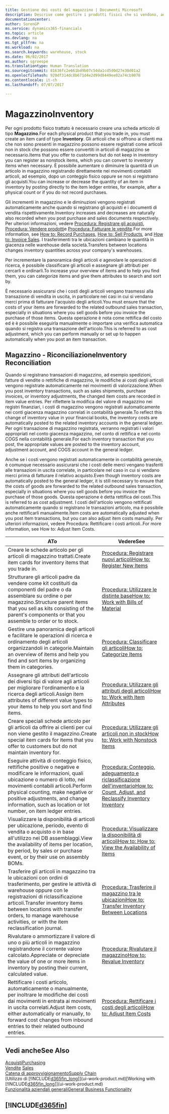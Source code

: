 ```yaml
---
title: Gestione dei costi del magazzino | Documenti Microsoft
description: Descrive come gestire i prodotti fisici che si vendono, ad esempio, la gestione dello stock nella warehouse.
documentationcenter: 
author: SorenGP
ms.service: dynamics365-financials
ms.topic: article
ms.devlang: na
ms.tgt_pltfrm: na
ms.workload: na
ms.search.keywords: warehouse, stock
ms.date: 06/02/2017
ms.author: sgroespe
ms.translationtype: Human Translation
ms.sourcegitcommit: 81636fc2e661bd9b07c54da1cd5d0d27e30d01a2
ms.openlocfilehash: 920df314dc8b671d4e2d99d8449ee02a74cb9078
ms.contentlocale: it-ch
ms.lasthandoff: 07/07/2017

---
```


# <a name="inventory"></a><span data-ttu-id="59e42-103">Magazzino</span><span class="sxs-lookup"><span data-stu-id="59e42-103">Inventory</span></span>
<span data-ttu-id="59e42-104">Per ogni prodotto fisico trattato è necessario creare una scheda articolo di tipo **Magazzino**.</span><span class="sxs-lookup"><span data-stu-id="59e42-104">For each physical product that you trade in, you must create an item card of type **Inventory**.</span></span> <span data-ttu-id="59e42-105">Gli articoli che si offrono ai clienti ma che non sono presenti in magazzino possono essere registrati come articoli non in stock che possono essere convertiti in articoli di magazzino se necessario.</span><span class="sxs-lookup"><span data-stu-id="59e42-105">Items that you offer to customers but do not keep in inventory you can register as nonstock items, which you can convert to inventory items when necessary.</span></span> <span data-ttu-id="59e42-106">È possibile aumentare o diminuire la quantità di un articolo in magazzino registrando direttamente nei movimenti contabili articoli, ad esempio, dopo un conteggio fisico oppure se non si registrano gli acquisti.</span><span class="sxs-lookup"><span data-stu-id="59e42-106">You can increase or decrease the quantity of an item in inventory by posting directly to the item ledger entries, for example, after a physical count or if you do not record purchases.</span></span>

<span data-ttu-id="59e42-107">Gli incrementi in magazzino e le diminuzioni vengono registrati automaticamente anche quando si registrano gli acquisti e i documenti di vendita rispettivamente.</span><span class="sxs-lookup"><span data-stu-id="59e42-107">Inventory increases and decreases are naturally also recorded when you post purchase and sales documents respectively.</span></span> <span data-ttu-id="59e42-108">Per ulteriori informazioni, vedere [Procedura: Registrare gli acquisti](purchasing-how-record-purchases.md), [Procedura: Vendere prodotti](sales-how-sell-products.md)e [Procedura: Fatturare le vendite](sales-how-invoice-sales.md).</span><span class="sxs-lookup"><span data-stu-id="59e42-108">For more information, see [How to: Record Purchases](purchasing-how-record-purchases.md), [How to: Sell Products](sales-how-sell-products.md), and [How to: Invoice Sales](sales-how-invoice-sales.md).</span></span> <span data-ttu-id="59e42-109">I trasferimenti tra le ubicazioni cambiano le quantità in giacenza nelle warehouse della società.</span><span class="sxs-lookup"><span data-stu-id="59e42-109">Transfers between locations changes inventory quantities across your company's warehouses.</span></span>   

<span data-ttu-id="59e42-110">Per incrementare la panoramica degli articoli e agevolare le operazioni di ricerca, è possibile classificare gli articoli e assegnare gli attributi per cercarli e ordinarli.</span><span class="sxs-lookup"><span data-stu-id="59e42-110">To increase your overview of items and to help you find them, you can categorize items and give them attributes to search and sort by.</span></span>

<span data-ttu-id="59e42-111">È necessario assicurarsi che i costi degli articoli vengano trasmessi alla transazione di vendita in uscita, in particolare nei casi in cui si vendano merci prima di fatturare l'acquisto degli articoli.</span><span class="sxs-lookup"><span data-stu-id="59e42-111">You must ensure that the costs of your items are forwarded to the related outbound sales transaction, especially in situations where you sell goods before you invoice the purchase of those items.</span></span> <span data-ttu-id="59e42-112">Questa operazione è nota come rettifica del costo ed è è possibile eseguirla manualmente o importare una verifica automatica quando si registra una transazione dell'articolo.</span><span class="sxs-lookup"><span data-stu-id="59e42-112">This is referred to as cost adjustment, which you can perform manually or set up to happen automatically when you post an item transaction.</span></span>

## <a name="inventory-reconciliation"></a><span data-ttu-id="59e42-113">Magazzino - Riconciliazione</span><span class="sxs-lookup"><span data-stu-id="59e42-113">Inventory Reconciliation</span></span>
<span data-ttu-id="59e42-114">Quando si registrano transazioni di magazzino, ad esempio spedizioni, fatture di vendite o rettifiche di magazzino, le modifiche ai costi degli articoli vengono registrate automaticamente nei movimenti di valorizzazione.</span><span class="sxs-lookup"><span data-stu-id="59e42-114">When you post inventory transactions, such as sales shipments, purchase invoices, or inventory adjustments, the changed item costs are recorded in item value entries.</span></span> <span data-ttu-id="59e42-115">Per riflettere la modifica del valore di magazzino nei registri finanziari, i costi di magazzino vengono registrati automaticamente nei conti giacenza magazzino correlati in contabilità generale.</span><span class="sxs-lookup"><span data-stu-id="59e42-115">To reflect this change of inventory value in your financial books, the inventory costs are automatically posted to the related inventory accounts in the general ledger.</span></span> <span data-ttu-id="59e42-116">Per ogni transazione di magazzino registrata, verranno registrati i valori appropriati nel conto giacenza magazzino, nel conto di rettifica e nel conto COGS nella contabilità generale.</span><span class="sxs-lookup"><span data-stu-id="59e42-116">For each inventory transaction that you post, the appropriate values are posted to the inventory account, adjustment account, and COGS account in the general ledger.</span></span>

<span data-ttu-id="59e42-117">Anche se i costi vengono registrati automaticamente in contabilità generale, è comunque necessario assicurarsi che i costi delle merci vengano trasferiti alle transazioni in uscita correlate, in particolare nel caso in cui si vendano merci prima di fatturare il relativo acquisto.</span><span class="sxs-lookup"><span data-stu-id="59e42-117">Even though inventory costs are automatically posted to the general ledger, it is still necessary to ensure that the costs of goods are forwarded to the related outbound sales transaction, especially in situations where you sell goods before you invoice the purchase of those goods.</span></span> <span data-ttu-id="59e42-118">Questa operazione è detta rettifica dei costi.</span><span class="sxs-lookup"><span data-stu-id="59e42-118">This is referred to as cost adjustment.</span></span> <span data-ttu-id="59e42-119">I costi dell'articolo vengono rettificati automaticamente quando si registrano le transazioni articolo, ma è possibile anche rettificarli manualmente.</span><span class="sxs-lookup"><span data-stu-id="59e42-119">Item costs are automatically adjusted when you post item transactions, but you can also adjust item costs manually.</span></span> <span data-ttu-id="59e42-120">Per ulteriori informazioni, vedere Procedura: Rettificare i costi articoli..</span><span class="sxs-lookup"><span data-stu-id="59e42-120">For more information, see How to: Adjust Item Costs.</span></span>

|<span data-ttu-id="59e42-121">A</span><span class="sxs-lookup"><span data-stu-id="59e42-121">To</span></span> |<span data-ttu-id="59e42-122">Vedere</span><span class="sxs-lookup"><span data-stu-id="59e42-122">See</span></span> |
|---|----|
|<span data-ttu-id="59e42-123">Creare le schede articolo per gli articoli di magazzino trattati.</span><span class="sxs-lookup"><span data-stu-id="59e42-123">Create item cards for inventory items that you trade in.</span></span>|[<span data-ttu-id="59e42-124">Procedura: Registrare nuovi articoli</span><span class="sxs-lookup"><span data-stu-id="59e42-124">How to: Register New Items</span></span>](inventory-how-register-new-items.md)|
|<span data-ttu-id="59e42-125">Strutturare gli articoli padre da vendere come kit costituiti da componenti del padre o da assemblare su ordine o per magazzino.</span><span class="sxs-lookup"><span data-stu-id="59e42-125">Structure parent items that you sell as kits consisting of the parent's components or that you assemble to order or to stock.</span></span>|[<span data-ttu-id="59e42-126">Procedura: Utilizzare le distinte base</span><span class="sxs-lookup"><span data-stu-id="59e42-126">How to: Work with Bills of Material</span></span>](inventory-how-work-BOMs.md)|
|<span data-ttu-id="59e42-127">Gestire una panoramica degli articoli e facilitare le operazioni di ricerca e ordinamento degli articoli organizzandoli in categorie.</span><span class="sxs-lookup"><span data-stu-id="59e42-127">Maintain an overview of items and help you find and sort items by organizing them in categories.</span></span>|[<span data-ttu-id="59e42-128">Procedura: Classificare gli articoli</span><span class="sxs-lookup"><span data-stu-id="59e42-128">How to: Categorize Items</span></span>](inventory-how-categorize-items.md)|
|<span data-ttu-id="59e42-129">Assegnare gli attributi dell'articolo dei diversi tipi di valore agli articoli per migliorare l'ordinamento e la ricerca degli articoli.</span><span class="sxs-lookup"><span data-stu-id="59e42-129">Assign item attributes of different value types to your items to help you sort and find items.</span></span>|[<span data-ttu-id="59e42-130">Procedura: Utilizzare gli attributi degli articoli</span><span class="sxs-lookup"><span data-stu-id="59e42-130">How to: Work with Item Attributes</span></span>](inventory-how-work-item-attributes.md)|
|<span data-ttu-id="59e42-131">Creare speciali schede articolo per gli articoli da offrire ai clienti per cui non viene gestito il magazzino.</span><span class="sxs-lookup"><span data-stu-id="59e42-131">Create special item cards for items that you offer to customers but do not maintain inventory for.</span></span>|[<span data-ttu-id="59e42-132">Procedura: Utilizzare gli articoli non in stock</span><span class="sxs-lookup"><span data-stu-id="59e42-132">How to: Work with Nonstock Items</span></span>](inventory-how-work-nonstock-items.md)|
|<span data-ttu-id="59e42-133">Eseguire attività di conteggio fisico, rettifiche positive o negative e modificare le informazioni, quali ubicazione o numero di lotto, nei movimenti contabili articoli.</span><span class="sxs-lookup"><span data-stu-id="59e42-133">Perform physical counting, make negative or positive adjustments, and change information, such as location or lot number, on item ledger entries.</span></span>|[<span data-ttu-id="59e42-134">Procedura: Conteggio, adeguamento e riclassificazione dell'inventario</span><span class="sxs-lookup"><span data-stu-id="59e42-134">How to: Count, Adjust, and Reclassify Inventory Inventory</span></span>](inventory-how-count-adjust-reclassify.md)|
|<span data-ttu-id="59e42-135">Visualizzare la disponibilità di articoli per ubicazione, periodo, evento di vendita o acquisto o in base all'utilizzo nei DB assemblaggi.</span><span class="sxs-lookup"><span data-stu-id="59e42-135">View the availability of items per location, by period, by sales or purchase event, or by their use on assembly BOMs.</span></span>|[<span data-ttu-id="59e42-136">Procedura: Visualizzare la disponibilità di articoli</span><span class="sxs-lookup"><span data-stu-id="59e42-136">How to: How to: View the Availability of Items</span></span>](inventory-how-availability-overview.md)|
|<span data-ttu-id="59e42-137">Trasferire gli articoli in magazzino tra le ubicazioni con ordini di trasferimento, per gestire le attività di warehouse oppure con le registrazioni di riclassificazione articoli.</span><span class="sxs-lookup"><span data-stu-id="59e42-137">Transfer inventory items between locations with transfer orders, to manage warehouse activities, or with the item reclassification journal.</span></span>|[<span data-ttu-id="59e42-138">Procedura: Trasferire il magazzino tra le ubicazioni</span><span class="sxs-lookup"><span data-stu-id="59e42-138">How to: Transfer Inventory Between Locations</span></span>](inventory-how-transfer-between-locations.md)|
|<span data-ttu-id="59e42-139">Rivalutare o ammortizzare il valore di uno o più articoli in magazzino registrandone il corrente valore calcolato.</span><span class="sxs-lookup"><span data-stu-id="59e42-139">Appreciate or depreciate the value of one or more items in inventory by posting their current, calculated value.</span></span>|[<span data-ttu-id="59e42-140">Procedura: Rivalutare il magazzino</span><span class="sxs-lookup"><span data-stu-id="59e42-140">How to: Revalue Inventory</span></span>](inventory-how-revalue-inventory.md)|
|<span data-ttu-id="59e42-141">Rettificare i costi articolo, automaticamente o manualmente, per inoltrare le modifiche dei costi dai movimenti in entrata ai movimenti in uscita correlati.</span><span class="sxs-lookup"><span data-stu-id="59e42-141">Adjust item costs, either automatically or manually, to forward cost changes from inbound entries to their related outbound entries.</span></span>|[<span data-ttu-id="59e42-142">Procedura: Rettificare i costi degli articoli</span><span class="sxs-lookup"><span data-stu-id="59e42-142">How to: Adjust Item Costs</span></span>](inventory-how-adjust-item-costs.md)|

## <a name="see-also"></a><span data-ttu-id="59e42-143">Vedi anche</span><span class="sxs-lookup"><span data-stu-id="59e42-143">See Also</span></span>  
[<span data-ttu-id="59e42-144">Acquisti</span><span class="sxs-lookup"><span data-stu-id="59e42-144">Purchasing</span></span>](purchasing-manage-purchasing.md)  
<span data-ttu-id="59e42-145">[Vendite](sales-manage-sales.md)  </span><span class="sxs-lookup"><span data-stu-id="59e42-145">[Sales](sales-manage-sales.md)  </span></span>  
[<span data-ttu-id="59e42-146">Catena di approvvigionamento</span><span class="sxs-lookup"><span data-stu-id="59e42-146">Supply Chain</span></span>](madeira-supply-chain.md)  
<span data-ttu-id="59e42-147">[Utilizzo di [!INCLUDE[d365fin_long](includes/d365fin_long_md.md)]](ui-work-product.md)</span><span class="sxs-lookup"><span data-stu-id="59e42-147">[Working with [!INCLUDE[d365fin_long](includes/d365fin_long_md.md)]](ui-work-product.md)</span></span>  
[<span data-ttu-id="59e42-148">Funzionalità aziendali generali</span><span class="sxs-lookup"><span data-stu-id="59e42-148">General Business Functionality</span></span>](ui-across-business-areas.md)

## [!INCLUDE[d365fin](includes/free_trial_md.md)]
